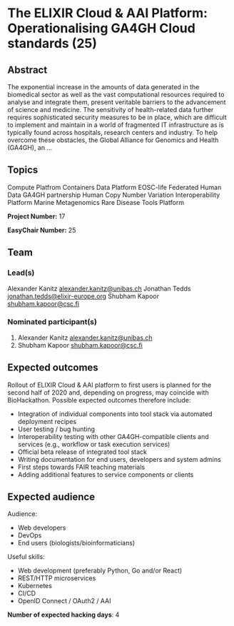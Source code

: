 # The ELIXIR Cloud & AAI Platform: Operationalising GA4GH Cloud standards (25)

## Abstract

The exponential increase in the amounts of data generated in the biomedical sector as well as the vast computational resources required to analyse and integrate them, present veritable barriers to the advancement of science and medicine. The sensitivity of health-related data further requires sophisticated security measures to be in place, which are difficult to implement and maintain in a world of fragmented IT infrastructure as is typically found across hospitals, research centers and industry. To help overcome these obstacles, the Global Alliance for Genomics and Health (GA4GH), an ...

## Topics

Compute Platfrom
 Containers
 Data Platform
 EOSC-life
 Federated Human Data
 GA4GH partnership
 Human Copy Number Variation
 Interoperability Platform
 Marine Metagenomics
 Rare Disease
 Tools Platform

**Project Number:** 17



**EasyChair Number:** 25

## Team

### Lead(s)

Alexander Kanitz <alexander.kanitz@unibas.ch> <corresponding author>
 Jonathan Tedds <jonathan.tedds@elixir-europe.org>
 Shubham Kapoor <shubham.kapoor@csc.fi>

### Nominated participant(s)

1. Alexander Kanitz <alexander.kanitz@unibas.ch>
 2. Shubham Kapoor <shubham.kapoor@csc.fi>

## Expected outcomes

Rollout of ELIXIR Cloud & AAI platform to first users is planned for the second half of 2020 and, depending on progress, may coincide with BioHackathon. Possible expected outcomes therefore include:
 - Integration of individual components into tool stack via automated deployment recipes
 - User testing / bug hunting
 - Interoperability testing with other GA4GH-compatible clients and services (e.g., workflow or task execution services)
 - Official beta release of integrated tool stack
 - Writing documentation for end users, developers and system admins
 - First steps towards FAIR teaching materials
 - Adding additional features to service components or clients

## Expected audience

Audience:
 - Web developers
 - DevOps
 - End users (biologists/bioinformaticians)
 
 Useful skills:
 - Web development (preferably Python, Go and/or React)
 - REST/HTTP microservices
 - Kubernetes
 - CI/CD
 - OpenID Connect / OAuth2 / AAI

**Number of expected hacking days**: 4

